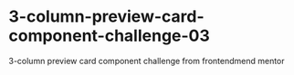 # 3-column-preview-card-component-challenge-03
3-column preview card component challenge from frontendmend mentor
